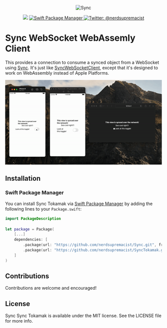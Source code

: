 <p align="center">
    <img src="https://github.com/nerdsupremacist/Sync/raw/main/logo.png" width="600" max-width="90%" alt="Sync" />
</p>

<p align="center">
    <img src="https://img.shields.io/badge/Swift-5.5-orange.svg" />
    <a href="https://swift.org/package-manager">
        <img src="https://img.shields.io/badge/swiftpm-compatible-brightgreen.svg?style=flat" alt="Swift Package Manager" />
    </a>
    <a href="https://twitter.com/nerdsupremacist">
        <img src="https://img.shields.io/badge/twitter-@nerdsupremacist-blue.svg?style=flat" alt="Twitter: @nerdsupremacist" />
    </a>
</p>

# Sync WebSocket WebAssemly Client
This provides a connection to consume a synced object from a WebSocket using [Sync](https://github.com/nerdsupremacist/Sync). It's just like [SyncWebSocketClient](https://github.com/nerdsupremacist/SyncWebSocketClient), except that it's designed to work on WebAssembly instead of Apple Platforms.

<p align="center">
    <img src="https://github.com/nerdsupremacist/SyncTokamak/raw/main/demo.gif" width="600" max-width="90%" alt="Sync" />
</p>

## Installation
### Swift Package Manager

You can install Sync Tokamak via [Swift Package Manager](https://swift.org/package-manager/) by adding the following lines to your `Package.swift`:

```swift
import PackageDescription

let package = Package(
    [...]
    dependencies: [
        .package(url: "https://github.com/nerdsupremacist/Sync.git", from: "1.0.0"),
        .package(url: "https://github.com/nerdsupremacist/SyncTokamak.git", from: "0.1.0"),
    ]
)
```

## Contributions
Contributions are welcome and encouraged!

## License
Sync Sync Tokamak is available under the MIT license. See the LICENSE file for more info.
